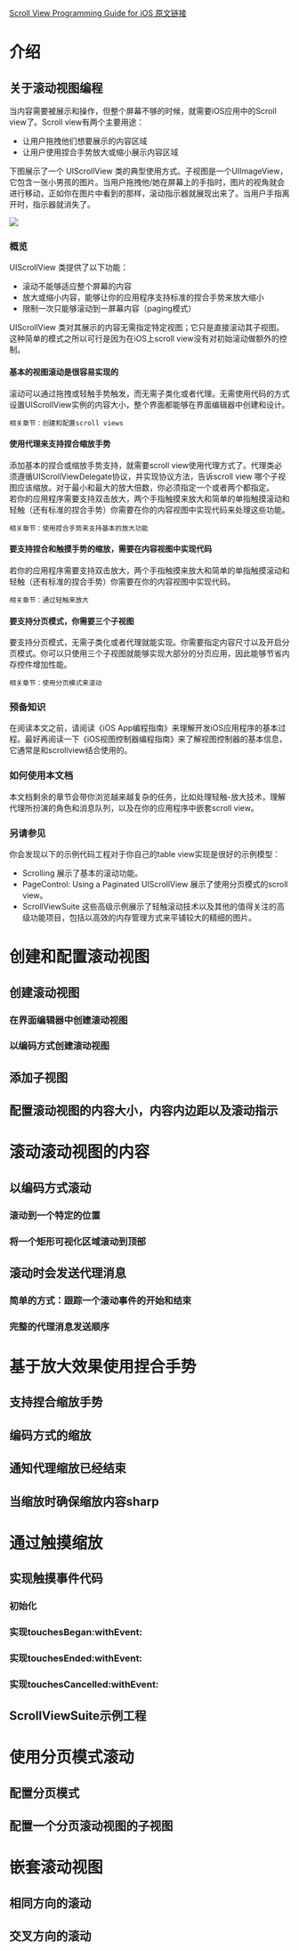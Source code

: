 [Scroll View Programming Guide for iOS 原文链接](https://developer.apple.com/library/content/documentation/WindowsViews/Conceptual/UIScrollView_pg/Introduction/Introduction.html#//apple_ref/doc/uid/TP40008179)

# 介绍
## 关于滚动视图编程
当内容需要被展示和操作，但整个屏幕不够的时候，就需要iOS应用中的Scroll view了。Scroll view有两个主要用途：  

* 让用户拖拽他们想要展示的内容区域
* 让用户使用捏合手势放大或缩小展示内容区域

下图展示了一个 UIScrollView 类的典型使用方式。子视图是一个UIImageView，它包含一张小男孩的图片。当用户拖拽他/她在屏幕上的手指时，图片的视角就会进行移动，正如你在图片中看到的那样，滚动指示器就展现出来了。当用户手指离开时，指示器就消失了。

![](https://developer.apple.com/library/archive/documentation/WindowsViews/Conceptual/UIScrollView_pg/Art/NSImageView_UIScrollView.jpg)

### 概览
UIScrollView 类提供了以下功能：  

* 滚动不能够适应整个屏幕的内容
* 放大或缩小内容，能够让你的应用程序支持标准的捏合手势来放大缩小
* 限制一次只能够滚动到一屏幕内容（paging模式）

UIScrollView 类对其展示的内容无需指定特定视图；它只是直接滚动其子视图。这种简单的模式之所以可行是因为在iOS上scroll view没有对初始滚动做额外的控制。

#### 基本的视图滚动是很容易实现的
滚动可以通过拖拽或轻触手势触发，而无需子类化或者代理。无需使用代码的方式设置UIScrollView实例的内容大小，整个界面都能够在界面编辑器中创建和设计。  

```
相关章节：创建和配置scroll views
```

#### 使用代理来支持捏合缩放手势
添加基本的捏合或缩放手势支持，就需要scroll view使用代理方式了。代理类必须遵循UIScrollViewDelegate协议，并实现协议方法，告诉scroll view 哪个子视图应该缩放。对于最小和最大的放大倍数，你必须指定一个或者两个都指定。  
若你的应用程序需要支持双击放大，两个手指触摸来放大和简单的单指触摸滚动和轻触（还有标准的捏合手势）你需要在你的内容视图中实现代码来处理这些功能。

```
相关章节：使用捏合手势来支持基本的放大功能
```

#### 要支持捏合和触摸手势的缩放，需要在内容视图中实现代码
若你的应用程序需要支持双击放大，两个手指触摸来放大和简单的单指触摸滚动和轻触（还有标准的捏合手势）你需要在你的内容视图中实现代码。  

```
相关章节：通过轻触来放大
```

#### 要支持分页模式，你需要三个子视图
要支持分页模式，无需子类化或者代理就能实现。你需要指定内容尺寸以及开启分页模式。你可以只使用三个子视图就能够实现大部分的分页应用，因此能够节省内存控件增加性能。

```
相关章节：使用分页模式来滚动
```
### 预备知识
在阅读本文之前，请阅读《iOS App编程指南》来理解开发iOS应用程序的基本过程。最好再阅读一下《iOS视图控制器编程指南》来了解视图控制器的基本信息，它通常是和scrollview结合使用的。
### 如何使用本文档
本文档剩余的章节会带你浏览越来越复杂的任务，比如处理轻触-放大技术，理解代理所扮演的角色和消息队列，以及在你的应用程序中嵌套scroll view。
### 另请参见
你会发现以下的示例代码工程对于你自己的table view实现是很好的示例模型：  

* Scrolling 展示了基本的滚动功能。
* PageControl: Using a Paginated UIScrollView 展示了使用分页模式的scroll view。
* ScrollViewSuite 这些高级示例展示了轻触滚动技术以及其他的值得关注的高级功能项目，包括以高效的内存管理方式来平铺较大的精细的图片。

# 创建和配置滚动视图

## 创建滚动视图

### 在界面编辑器中创建滚动视图

### 以编码方式创建滚动视图

## 添加子视图

## 配置滚动视图的内容大小，内容内边距以及滚动指示

# 滚动滚动视图的内容

## 以编码方式滚动

### 滚动到一个特定的位置

### 将一个矩形可视化区域滚动到顶部

## 滚动时会发送代理消息

### 简单的方式：跟踪一个滚动事件的开始和结束

### 完整的代理消息发送顺序

# 基于放大效果使用捏合手势

## 支持捏合缩放手势

## 编码方式的缩放

## 通知代理缩放已经结束

## 当缩放时确保缩放内容sharp

# 通过触摸缩放

## 实现触摸事件代码

### 初始化

### 实现touchesBegan:withEvent:

### 实现touchesEnded:withEvent:

### 实现touchesCancelled:withEvent:

## ScrollViewSuite示例工程

# 使用分页模式滚动

## 配置分页模式

## 配置一个分页滚动视图的子视图

# 嵌套滚动视图

## 相同方向的滚动

## 交叉方向的滚动